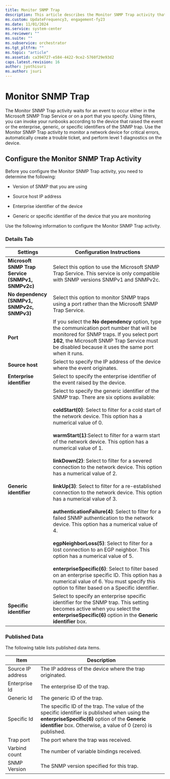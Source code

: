 ```yaml
---
title: Monitor SNMP Trap
description: This article describes the Monitor SNMP Trap activity that waits for an event to occur either in the Microsoft SNMP Trap Service, or on a port that you specify.
ms.custom: UpdateFrequency3, engagement-fy23
ms.date: 11/01/2024
ms.service: system-center
ms.reviewer: ""
ms.suite: ""
ms.subservice: orchestrator
ms.tgt_pltfrm: ""
ms.topic: "article"
ms.assetid: ca394727-e584-4422-9ce2-5760f29e93d2
caps.latest.revision: 16
author: jyothisuri
ms.author: jsuri
---
```

# Monitor SNMP Trap

The Monitor SNMP Trap activity waits for an event to occur either in the Microsoft SNMP Trap Service or on a port that you specify. Using filters, you can invoke your runbooks according to the device that raised the event or the enterprise, generic, or specific identifiers of the SNMP trap. Use the Monitor SNMP Trap activity to monitor a network device for critical errors, automatically create a trouble ticket, and perform level 1 diagnostics on the device.  

## Configure the Monitor SNMP Trap Activity

 Before you configure the Monitor SNMP Trap activity, you need to determine the following:  

- Version of SNMP that you are using  

- Source host IP address  

- Enterprise identifier of the device  

- Generic or specific identifier of the device that you are monitoring  

Use the following information to configure the Monitor SNMP Trap activity.  

### Details Tab  

|Settings|Configuration Instructions|  
|--------------|--------------------------------|  
|**Microsoft SNMP Trap Service (SNMPv1, SNMPv2c)**|Select this option to use the Microsoft SNMP Trap Service. This service is only compatible with SNMP versions SNMPv1 and SNMPv2c.|  
|**No dependency (SNMPv1, SNMPv2c, SNMPv3)**|Select this option to monitor SNMP traps using a port rather than the Microsoft SNMP Trap Service.|  
|**Port**|If you select the **No dependency** option, type the communication port number that will be monitored for SNMP traps. If you select port **162**, the Microsoft SNMP Trap Service must be disabled because it uses the same port when it runs.|  
|**Source host**|Select to specify the IP address of the device where the event originates.|  
|**Enterprise identifier**|Select to specify the enterprise identifier of the event raised by the device.|  
|**Generic identifier**|Select to specify the generic identifier of the SNMP trap. There are six options available:<br /><br /> **coldStart(0)**: Select to filter for a cold start of the network device. This option has a numerical value of 0.<br /><br /> **warmStart(1)**:Select to filter for a warm start of the network device. This option has a numerical value of 1.<br /><br /> **linkDown(2)**: Select to filter for a severed connection to the network device. This option has a numerical value of 2.<br /><br /> **linkUp(3)**: Select to filter for a re-established connection to the network device. This option has a numerical value of 3.<br /><br /> **authenticationFailure(4)**: Select to filter for a failed SNMP authentication to the network device. This option has a numerical value of 4.<br /><br /> **egpNeighborLoss(5)**: Select to filter for a lost connection to an EGP neighbor. This option has a numerical value of 5.<br /><br /> **enterpriseSpecific(6)**: Select to filter based on an enterprise specific ID. This option has a numerical value of 6. You must specify this option to filter based on a Specific identifier.|  
|**Specific identifier**|Select to specify an enterprise specific identifier for the SNMP trap. This setting becomes active when you select the **enterpriseSpecific(6)** option in the **Generic identifier** box.|  

### Published Data

 The following table lists published data items.  

|Item|Description|  
|----------|-----------------|  
|Source IP address|The IP address of the device where the trap originated.|  
|Enterprise Id|The enterprise ID of the trap.|  
|Generic Id|The generic ID of the trap.|  
|Specific Id|The specific ID of the trap. The value of the specific identifier is published when using the **enterpriseSpecific(6)** option of the **Generic identifier** box. Otherwise, a value of 0 (zero) is published.|  
|Trap port|The port where the trap was received.|  
|Varbind count|The number of variable bindings received.|  
|SNMP Version|The SNMP version specified for this trap.|

